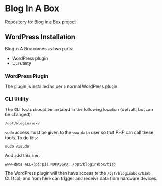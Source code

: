 # Blog In A Box

Repository for Blog in a Box project

## WordPress Installation

Blog In A Box comes as two parts:

- WordPress plugin
- CLI utility

### WordPress Plugin

The plugin is installed as per a normal WordPress plugin.

### CLI Utility

The CLI tools should be installed in the following location (default, but can be changed):

`/opt/bloginabox/`

`sudo` access must be given to the `www-data` user so that PHP can call these tools. To do this:

`sudo visudo`

And add this line:

`www-data ALL=(pi:pi) NOPASSWD: /opt/bloginabox/biab`

The WordPress plugin will then have access to the `/opt/bloginabox/biab` CLI tool, and from here can trigger and receive data from hardware devices.
